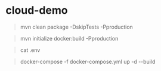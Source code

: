 # cloud-demo


> mvn clean package -DskipTests -Pproduction

> mvn initialize docker:build -Pproduction

> cat .env

> docker-compose -f docker-compose.yml up -d  --build

